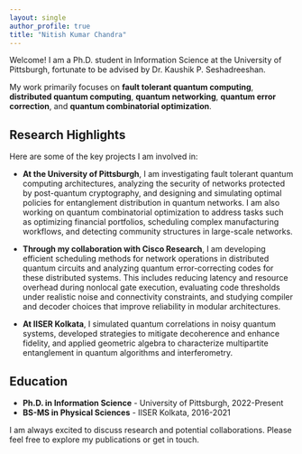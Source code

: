 ```yaml
---
layout: single
author_profile: true
title: "Nitish Kumar Chandra"
---
```


Welcome! I am a Ph.D. student in Information Science at the University of Pittsburgh, fortunate to be advised by Dr. Kaushik P. Seshadreeshan. 

My work primarily focuses on **fault tolerant quantum computing**, **distributed quantum computing**, **quantum networking**, **quantum error correction**, and **quantum combinatorial optimization**.

## Research Highlights
Here are some of the key projects I am involved in:

* **At the University of Pittsburgh**, I am investigating fault tolerant quantum computing architectures, analyzing the security of networks protected by post-quantum cryptography, and designing and simulating optimal policies for entanglement distribution in quantum networks. I am also working on quantum combinatorial optimization to address tasks such as optimizing financial portfolios, scheduling complex manufacturing workflows, and detecting community structures in large-scale networks.

* **Through my collaboration with Cisco Research**, I am developing efficient scheduling methods for network operations in distributed quantum circuits and analyzing quantum error-correcting codes for these distributed systems. This includes reducing latency and resource overhead during nonlocal gate execution, evaluating code thresholds under realistic noise and connectivity constraints, and studying compiler and decoder choices that improve reliability in modular architectures.

* **At IISER Kolkata**, I simulated quantum correlations in noisy quantum systems, developed strategies to mitigate decoherence and enhance fidelity, and applied geometric algebra to characterize multipartite entanglement in quantum algorithms and interferometry.

## Education
* **Ph.D. in Information Science** - University of Pittsburgh, 2022-Present
* **BS-MS in Physical Sciences** - IISER Kolkata, 2016-2021

I am always excited to discuss research and potential collaborations. Please feel free to explore my publications or get in touch.
